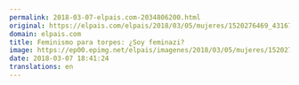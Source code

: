 ```yaml
---
permalink: 2018-03-07-elpais.com-2034806200.html
original: https://elpais.com/elpais/2018/03/05/mujeres/1520276469_431670.html#?ref=rss&format=simple&link=link
domain: elpais.com
title: Feminismo para torpes: ¿Soy feminazi?
image: https://ep00.epimg.net/elpais/imagenes/2018/03/05/mujeres/1520276469_431670_1520349917_rrss_normal.jpg
date: 2018-03-07 18:41:24
translations: en
---
```


